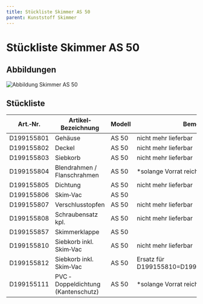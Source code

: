 ```yaml
---
title: Stückliste Skimmer AS 50
parent: Kunststoff Skimmer
---
```


# Stückliste Skimmer AS 50

## Abbildungen

![Abbildung Skimmer AS 50](https://bilgery-solutions.github.io/fluidra-support/einbauteile/skimmer/kunststoff/as-50/as-50_mass-zeichnung.png)

## Stückliste

|Art.‐Nr.|Artikel‐Bezeichnung|Modell|Bemerkung|
|---|---|---|---|
|D199155801|Gehäuse|AS 50|nicht mehr lieferbar|
|D199155802|Deckel|AS 50|nicht mehr lieferbar|
|D199155803|Siebkorb|AS 50|nicht mehr lieferbar|
|D199155804|Blendrahmen / Flanschrahmen|AS 50|*solange Vorrat reicht|
|D199155805|Dichtung|AS 50|nicht mehr lieferbar|
|D199155806|Skim‐Vac|AS 50| |
|D199155807|Verschlusstopfen|AS 50|nicht mehr lieferbar|
|D199155808|Schraubensatz kpl.|AS 50|nicht mehr lieferbar|
|D199155857|Skimmerklappe|AS 50| |
|D199155810|Siebkorb inkl. Skim‐Vac|AS 50|nicht mehr lieferbar|
|D199155812|Siebkorb inkl. Skim‐Vac|AS 50|Ersatz für D199155810=D199155812+D199155857|
|D199155111|PVC ‐ Doppeldichtung (Kantenschutz)|AS 50|*solange Vorrat reicht|
